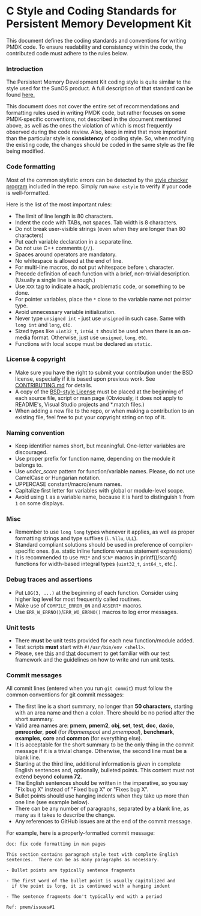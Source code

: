 # C Style and Coding Standards for Persistent Memory Development Kit

This document defines the coding standards and conventions for writing
PMDK code. To ensure readability and consistency within the code,
the contributed code must adhere to the rules below.

### Introduction
The Persistent Memory Development Kit coding style is quite similar to the style
used for the SunOS product.
A full description of that standard can be found
[here.](https://www.cis.upenn.edu/~lee/06cse480/data/cstyle.ms.pdf)

This document does not cover the entire set of recommendations and formatting rules
used in writing PMDK code, but rather focuses on some PMDK-specific conventions,
not described in the document mentioned above, as well as the ones the violation
of which is most frequently observed during the code review.
Also, keep in mind that more important than the particular style is **consistency**
of coding style. So, when modifying the existing code, the changes should be
coded in the same style as the file being modified.

### Code formatting
Most of the common stylistic errors can be detected by the
[style checker program](https://github.com/pmem/pmdk/blob/master/utils/cstyle)
included in the repo.
Simply run `make cstyle` to verify if your code is well-formatted.

Here is the list of the most important rules:
- The limit of line length is 80 characters.
- Indent the code with TABs, not spaces. Tab width is 8 characters.
- Do not break user-visible strings (even when they are longer than 80 characters)
- Put each variable declaration in a separate line.
- Do not use C++ comments (`//`).
- Spaces around operators are mandatory.
- No whitespace is allowed at the end of line.
- For multi-line macros, do not put whitespace before `\` character.
- Precede definition of each function with a brief, non-trivial description.
(Usually a single line is enough.)
- Use `XXX` tag to indicate a hack, problematic code, or something to be done.
- For pointer variables, place the `*` close to the variable name not pointer type.
- Avoid unnecessary variable initialization.
- Never type `unsigned int` - just use `unsigned` in such case.
Same with `long int` and `long`, etc.
- Sized types like `uint32_t`, `int64_t` should be used when there is an on-media format.
Otherwise, just use `unsigned`, `long`, etc.
- Functions with local scope must be declared as `static`.

### License & copyright
- Make sure you have the right to submit your contribution under the BSD license,
especially if it is based upon previous work.
See [CONTRIBUTING.md](https://github.com/pmem/pmdk/blob/master/CONTRIBUTING.md) for details.
- A copy of the [BSD-style License](https://github.com/pmem/pmdk/blob/master/LICENSE)
must be placed at the beginning of each source file, script or man page
(Obviously, it does not apply to README's, Visual Studio projects and \*.match files.)
- When adding a new file to the repo, or when making a contribution to an existing
file, feel free to put your copyright string on top of it.

### Naming convention
- Keep identifier names short, but meaningful. One-letter variables are discouraged.
- Use proper prefix for function name, depending on the module it belongs to.
- Use *under_score* pattern for function/variable names. Please, do not use
CamelCase or Hungarian notation.
- UPPERCASE constant/macro/enum names.
- Capitalize first letter for variables with global or module-level scope.
- Avoid using `l` as a variable name, because it is hard to distinguish `l` from `1`
on some displays.

### Misc
- Remember to use `long long` types whenever it applies, as well
as proper formatting strings and type suffixes (i.. `%llu`, `ULL`).
- Standard compliant solutions should be used in preference of compiler-specific ones.
(i.e. static inline functions versus statement expressions)
- It is recommended to use `PRI*` and `SCN*` macros in printf()/scanf() functions
for width-based integral types (`uint32_t`, `int64_t`, etc.).

### Debug traces and assertions
- Put `LOG(3, ...)` at the beginning of each function. Consider using higher
log level for most frequently called routines.
- Make use of `COMPILE_ERROR_ON` and `ASSERT*` macros.
- Use `ERR_W_ERRNO()`/`ERR_WO_ERRNO()` macros to log error messages.

### Unit tests
- There **must** be unit tests provided for each new function/module added.
- Test scripts **must** start with `#!/usr/bin/env <shell>`.
- Please, see [this](https://github.com/pmem/pmdk/blob/master/src/test/README)
and [that](https://github.com/pmem/pmdk/blob/master/src/test/_unittest/README)
document to get familiar with
our test framework and the guidelines on how to write and run unit tests.

### Commit messages
All commit lines (entered when you run `git commit`) must follow the common
conventions for git commit messages:
- The first line is a short summary, no longer than **50 characters,** starting
  with an area name and then a colon.  There should be no period after
  the short summary.
- Valid area names are: **pmem**, **pmem2**, **obj**, **set**, **test**,
  **doc**, **daxio**, **pmreorder**, **pool** (for *libpmempool* and *pmempool*),
  **benchmark**, **examples**, **core** and **common** (for everything else).
- It is acceptable for the short summary to be the only thing in the commit
  message if it is a trivial change.  Otherwise, the second line must be
  a blank line.
- Starting at the third line, additional information is given in complete
  English sentences and, optionally, bulleted points.  This content must not
  extend beyond **column 72.**
- The English sentences should be written in the imperative, so you say
  "Fix bug X" instead of "Fixed bug X" or "Fixes bug X".
- Bullet points should use hanging indents when they take up more than
  one line (see example below).
- There can be any number of paragraphs, separated by a blank line, as many
  as it takes to describe the change.
- Any references to GitHub issues are at the end of the commit message.

For example, here is a properly-formatted commit message:
```
doc: fix code formatting in man pages

This section contains paragraph style text with complete English
sentences.  There can be as many paragraphs as necessary.

- Bullet points are typically sentence fragments

- The first word of the bullet point is usually capitalized and
  if the point is long, it is continued with a hanging indent

- The sentence fragments don't typically end with a period

Ref: pmem/issues#1
```
